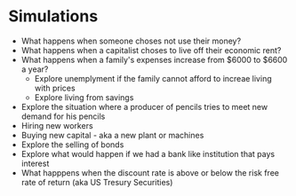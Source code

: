 # Simulations

* What happens when someone choses not use their money?
* What happens when a capitalist choses to live off their economic rent?
* What happens when a family's expenses increase from $6000 to $6600 a year?
     * Explore unemplyment if the family cannot afford to increae living with prices
     * Explore living from savings
* Explore the situation where a producer of pencils tries to meet new demand for his pencils
 * Hiring new workers
 * Buying new capital - aka a new plant or machines
* Explore the selling of bonds
* Explore what would happen if we had a bank like institution that pays interest
* What happpens when the discount rate is above or below the risk free rate of return (aka US Tresury Securities)
